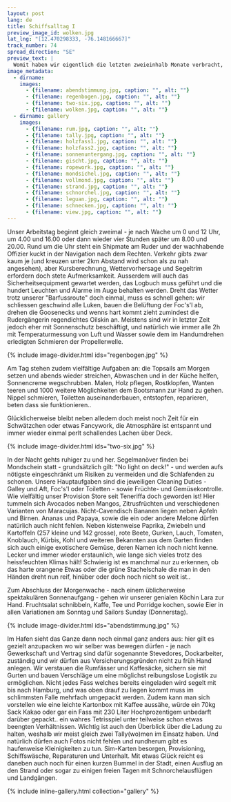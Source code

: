 ```yaml
---
layout: post
lang: de
title: Schiffsalltag I
preview_image_id: wolken.jpg
lat_lng: "[12.470298333, -76.148166667]"
track_number: 74
spread_direction: "SE"
preview_text: |
  Womit haben wir eigentlich die letzten zweieinhalb Monate verbracht, neben 12'000 Segelkilometern? In zwei Beiträgen möchten wir euch einen Einblick in das Leben an Bord gewähren: die alltäglichen Kleinigkeiten die uns auf Trab halten und Anlass zu Freude, Sorge und ab und zu auch etwas Stolz geben.
image_metadata:
  - dirname:
    images:
      - {filename: abendstimmung.jpg, caption: "", alt: ""}
      - {filename: regenbogen.jpg, caption: "", alt: ""}
      - {filename: two-six.jpg, caption: "", alt: ""}
      - {filename: wolken.jpg, caption: "", alt: ""}
  - dirname: gallery
    images:
      - {filename: rum.jpg, caption: "", alt: ""}
      - {filename: tally.jpg, caption: "", alt: ""}
      - {filename: holzfass1.jpg, caption: "", alt: ""}
      - {filename: holzfass2.jpg, caption: "", alt: ""}
      - {filename: sonnenuntergang.jpg, caption: "", alt: ""}
      - {filename: gischt.jpg, caption: "", alt: ""}
      - {filename: ropework.jpg, caption: "", alt: ""}
      - {filename: mondsichel.jpg, caption: "", alt: ""}
      - {filename: vollmond.jpg, caption: "", alt: ""}
      - {filename: strand.jpg, caption: "", alt: ""}
      - {filename: schnorchel.jpg, caption: "", alt: ""}
      - {filename: leguan.jpg, caption: "", alt: ""}
      - {filename: schnecken.jpg, caption: "", alt: ""}
      - {filename: view.jpg, caption: "", alt: ""}
---
```


Unser Arbeitstag beginnt gleich zweimal - je nach Wache um 0 und 12 Uhr, um 4.00 und 16.00 oder dann wieder vier Stunden später um 8.00 und 20.00. Rund um die Uhr steht ein Shipmate am Ruder und der wachhabende Offizier kuckt in der Navigation nach dem Rechten. Verkehr gibts zwar kaum je (und kreuzen unter 2km Abstand wird schon als zu nah angesehen), aber Kursberechnung, Wettervorhersage und Segeltrim erfordern doch stete Aufmerksamkeit. Ausserdem will auch das Sicherheitsequipment gewartet werden, das Logbuch muss geführt und die hundert Leuchten und Alarme im Auge behalten werden. Dreht das Wetter trotz unserer "Barfussroute" doch einmal, muss es schnell gehen: wir schliessen geschwind alle Luken, bauen die Belüftung der Foc's'l ab, drehen die Goosenecks und wenns hart kommt zieht zumindest die Rudergängerin regendichtes Oilskin an. Meistens sind wir in letzter Zeit jedoch eher mit Sonnenschutz beschäftigt, und natürlich wie immer alle 2h mit Temperaturmessung von Luft und Wasser sowie dem im Handumdrehen erledigten Schmieren der Propellerwelle. 

{% include image-divider.html ids="regenbogen.jpg" %}

Am Tag stehen zudem vielfältige Aufgaben an: die Topsails am Morgen setzen und abends wieder streichen, Abwaschen und in der Küche helfen, Sonnencreme wegschrubben. Malen, Holz pflegen, Rostklopfen, Wanten teeren und 1000 weitere Möglichkeiten dem Bootsmann zur Hand zu gehen. Nippel schmieren, Toiletten auseinanderbauen, entstopfen, reparieren, beten dass sie funktionieren..

Glücklicherweise bleibt neben alledem doch meist noch Zeit für ein Schwätzchen oder etwas Fancywork, die Atmosphäre ist entspannt und immer wieder einmal perlt schallendes Lachen über Deck. 

{% include image-divider.html ids="two-six.jpg" %}

In der Nacht gehts ruhiger zu und her. Segelmanöver finden bei Mondschein statt - grundsätzlich gilt: "No light on deck!" - und werden aufs nötigste eingeschränkt um Risiken zu vermeiden und die Schlafenden zu schonen. Unsere Hauptaufgaben sind die jeweiligen Cleaning Duties - Galley und Aft, Foc's'l oder Toiletten - sowie Früchte- und Gemüsekontrolle. Wie vielfältig unser Provision Store seit Teneriffa doch geworden ist! Hier tummeln sich Avocados neben Mangos, Zitrusfrüchten und verschiedenen Varianten von Maracujas. Nicht-Cavendisch Bananen liegen neben Äpfeln und Birnen. Ananas und Papaya, sowie die ein oder andere Melone dürfen natürlich auch nicht fehlen. Neben kistenweise Paprika, Zwiebeln und Kartoffeln (257 kleine und 142 grosse), rote Beete, Gurken, Lauch, Tomaten, Knoblauch, Kürbis, Kohl und weiteren Bekannten aus dem Garten finden sich auch einige exotischere Gemüse, deren Namen ich noch nicht kenne. Lecker und immer wieder erstaunlich, wie lange sich vieles trotz des heissfeuchten Klimas hält! Schwierig ist es manchmal nur zu erkennen, ob das harte orangene Etwas oder die grüne Stachelschale die man in den Händen dreht nun reif, hinüber oder doch noch nicht so weit ist..

Zum Abschluss der Morgenwache - nach einem üblicherweise spektakulären Sonnenaufgang - gehen wir unserer genialen Köchin Lara zur Hand. Fruchtsalat schnibbeln, Kaffe, Tee und Porridge kochen, sowie Eier in allen Variationen am Sonntag und Sailors Sunday (Donnerstag). 

{% include image-divider.html ids="abendstimmung.jpg" %}

Im Hafen sieht das Ganze dann noch einmal ganz anders aus: hier gilt es gezielt anzupacken wo wir selber was bewegen dürfen - je nach Gewerkschaft und Vertrag sind dafür sogenannte Stevedores, Dockarbeiter, zuständig und wir dürfen aus Versicherungsgründen nicht zu früh Hand anlegen. Wir verstauen die Rumfässer und Kaffesäcke, sichern sie mit Gurten und bauen Verschläge um eine möglichst reibungslose Logistik zu ermöglichen. Nicht jedes Fass welches bereits eingeladen wird segelt mit bis nach Hamburg, und was oben drauf zu liegen kommt muss im schlimmsten Falle mehrfach umgepackt werden. Zudem kann man sich vorstellen wie eine leichte Kartonbox mit Kaffee aussähe, würde ein 70kg Sack Kakao oder gar ein Fass mit 230 Liter Hochprozentigem unbedarft darüber gepackt.. ein wahres Tetrisspiel unter teilweise schon etwas beengten Verhältnissen. Wichtig ist auch den Überblick über die Ladung zu halten, weshalb wir meist gleich zwei Tally(wo)men im Einsatz haben. Und natürlich dürfen auch Fotos nicht fehlen und rundherum gibt es haufenweise Kleinigkeiten zu tun. Sim-Karten besorgen, Provisioning, Schiffswäsche, Reparaturen und Unterhalt. Mit etwas Glück reicht es daneben auch noch für einen kurzen Bummel in der Stadt, einen Ausflug an den Strand oder sogar zu einigen freien Tagen mit Schnorchelausflügen und Landgängen. 

{% include inline-gallery.html collection="gallery" %}